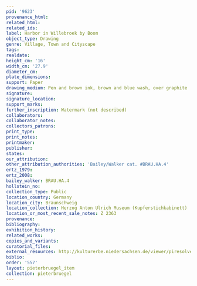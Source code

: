 ```yaml
---
pid: '9623'
provenance_html:
related_html:
related_ids:
label: Harbor in Willebroek by Boom
object_type: Drawing
genre: Village, Town and Cityscape
tags:
realdate:
height_cm: '16'
width_cm: '27.9'
diameter_cm:
plate_dimensions:
support: Paper
drawing_medium: Pen and brown ink, brown and blue wash, over graphite
signature:
signature_location:
support_marks:
further_inscription: Watermark (not described)
collaborators:
collaborator_notes:
collectors_patrons:
print_type:
print_notes:
printmaker:
publisher:
states:
our_attribution:
other_attribution_authorities: 'Bailey/Walker cat. #BRAU.HA.4'
ertz_1979:
ertz_2008:
bailey_walker: BRAU.HA.4
hollstein_no:
collection_type: Public
location_country: Germany
location_city: Braunschweig
location_collection: Herzog Anton Ulrich Museum (Kupferstichkabinett)
location_or_most_recent_sale_notes: Z 2363
provenance:
bibliography:
exhibition_history:
related_works:
copies_and_variants:
curatorial_files:
external_resources: http://kulturerbe.niedersachsen.de/viewer/piresolver?id=isil_DE-MUS-026819_999
biblio:
order: '557'
layout: pieterbruegel_item
collection: pieterbruegel
---
```

